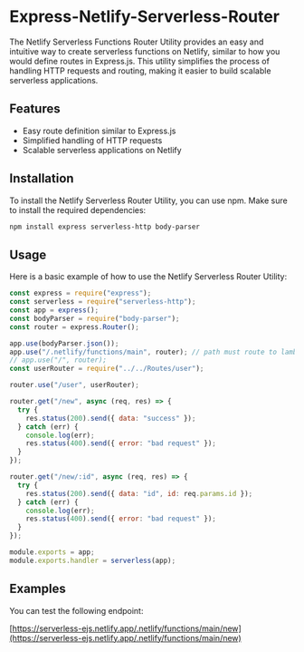 # Express-Netlify-Serverless-Router

The Netlify Serverless Functions Router Utility provides an easy and intuitive way to create serverless functions on Netlify, similar to how you would define routes in Express.js. This utility simplifies the process of handling HTTP requests and routing, making it easier to build scalable serverless applications.

## Features

- Easy route definition similar to Express.js
- Simplified handling of HTTP requests
- Scalable serverless applications on Netlify

## Installation

To install the Netlify Serverless Router Utility, you can use npm. Make sure to install the required dependencies:

```bash
npm install express serverless-http body-parser
```

## Usage

Here is a basic example of how to use the Netlify Serverless Router Utility:

```javascript
const express = require("express");
const serverless = require("serverless-http");
const app = express();
const bodyParser = require("body-parser");
const router = express.Router();

app.use(bodyParser.json());
app.use("/.netlify/functions/main", router); // path must route to lambda
// app.use("/", router);
const userRouter = require("../../Routes/user");

router.use("/user", userRouter);

router.get("/new", async (req, res) => {
  try {
    res.status(200).send({ data: "success" });
  } catch (err) {
    console.log(err);
    res.status(400).send({ error: "bad request" });
  }
});

router.get("/new/:id", async (req, res) => {
  try {
    res.status(200).send({ data: "id", id: req.params.id });
  } catch (err) {
    console.log(err);
    res.status(400).send({ error: "bad request" });
  }
});

module.exports = app;
module.exports.handler = serverless(app);
```

## Examples

You can test the following endpoint:

[https://serverless-ejs.netlify.app/.netlify/functions/main/new](https://serverless-ejs.netlify.app/.netlify/functions/main/new)
